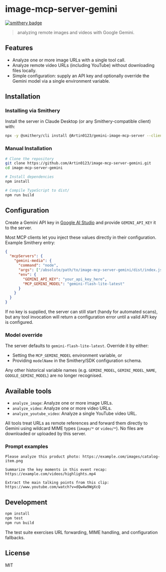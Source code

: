 # image-mcp-server-gemini

[![smithery badge](https://smithery.ai/badge/@Artin0123/gemini-image-mcp-server)](https://smithery.ai/server/@Artin0123/gemini-image-mcp-server)
> analyzing remote images and videos with Google Gemini.

## Features

- Analyze one or more image URLs with a single tool call.
- Analyze remote video URLs (including YouTube) without downloading files locally.
- Simple configuration: supply an API key and optionally override the Gemini model via a single environment variable.

## Installation

### Installing via Smithery

Install the server in Claude Desktop (or any Smithery-compatible client) with:

```bash
npx -y @smithery/cli install @Artin0123/gemini-image-mcp-server --client claude
```

### Manual Installation

```bash
# Clone the repository
git clone https://github.com/Artin0123/image-mcp-server-gemini.git
cd image-mcp-server-gemini

# Install dependencies
npm install

# Compile TypeScript to dist/
npm run build
```

## Configuration

Create a Gemini API key in [Google AI Studio](https://aistudio.google.com/app/apikey) and provide `GEMINI_API_KEY` it to the server.

Most MCP clients let you inject these values directly in their configuration. Example Smithery entry:

```json
{
  "mcpServers": {
    "gemini-media": {
      "command": "node",
      "args": ["/absolute/path/to/image-mcp-server-gemini/dist/index.js"],
      "env": {
        "GEMINI_API_KEY": "your_api_key_here",
        "MCP_GEMINI_MODEL": "gemini-flash-lite-latest"
      }
    }
  }
}
```

If no key is supplied, the server can still start (handy for automated scans), but any tool invocation will return a configuration error until a valid API key is configured.

### Model override

The server defaults to `gemini-flash-lite-latest`. Override it by either:

- Setting the `MCP_GEMINI_MODEL` environment variable, or
- Providing `modelName` in the Smithery/SDK configuration schema.

Any other historical variable names (e.g. `GEMINI_MODEL`, `GEMINI_MODEL_NAME`, `GOOGLE_GEMINI_MODEL`) are no longer recognised.

## Available tools

- `analyze_image`: Analyze one or more image URLs.
- `analyze_video`: Analyze one or more video URLs.
- `analyze_youtube_video`: Analyze a single YouTube video URL.

All tools treat URLs as remote references and forward them directly to Gemini using wildcard MIME types (`image/*` or `video/*`). No files are downloaded or uploaded by this server.

### Prompt examples

```
Please analyze this product photo: https://example.com/images/catalog-item.png
```

```
Summarize the key moments in this event recap: https://example.com/videos/highlights.mp4
```

```
Extract the main talking points from this clip: https://www.youtube.com/watch?v=dQw4w9WgXcQ
```

## Development

```bash
npm install
npm test
npm run build
```

The test suite exercises URL forwarding, MIME handling, and configuration fallbacks.

## License

MIT
